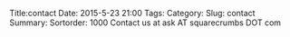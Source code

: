 Title:contact
Date: 2015-5-23 21:00
Tags:
Category:
Slug: contact
Summary:
Sortorder: 1000
Contact us at ask AT squarecrumbs DOT com